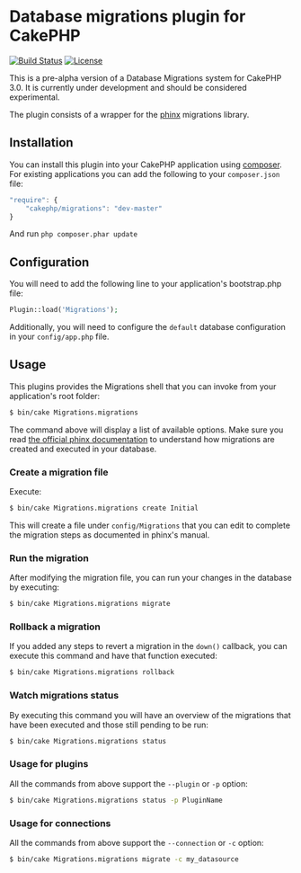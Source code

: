 # Database migrations plugin for CakePHP

[![Build Status](https://api.travis-ci.org/cakephp/migrations.png)](https://travis-ci.org/cakephp/migrations)
[![License](https://poser.pugx.org/cakephp/migrations/license.svg)](https://packagist.org/packages/cakephp/migrations)

This is a pre-alpha version of a Database Migrations system for CakePHP 3.0. It is currently under development and should be considered experimental.

The plugin consists of a wrapper for the [phinx](http://phinx.org) migrations library.

## Installation

You can install this plugin into your CakePHP application using
[composer](http://getcomposer.org). For existing applications you can add the
following to your `composer.json` file:

```javascript
"require": {
	"cakephp/migrations": "dev-master"
}
```

And run `php composer.phar update`

## Configuration

You will need to add the following line to your application's bootstrap.php file:

```php
Plugin::load('Migrations');
```

Additionally, you will need to configure the `default` database configuration in your `config/app.php` file.

## Usage

This plugins provides the Migrations shell that you can invoke from your application's root folder:

```bash
$ bin/cake Migrations.migrations
```

The command above will display a list of available options. Make sure you read [the official phinx documentation](http://docs.phinx.org/en/latest/migrations.html) to understand how migrations are created and executed in your database.

### Create a migration file

Execute:

```bash
$ bin/cake Migrations.migrations create Initial
```

This will create a file under `config/Migrations` that you can edit to complete the migration steps as documented in phinx's manual.

### Run the migration

After modifying the migration file, you can run your changes in the database by executing:

```bash
$ bin/cake Migrations.migrations migrate
```

### Rollback a migration

If you added any steps to revert a migration in the `down()` callback, you can execute this command and have that function executed:

```bash
$ bin/cake Migrations.migrations rollback
```

### Watch migrations status

By executing this command you will have an overview of the migrations that have been executed and those still pending to be run:

```bash
$ bin/cake Migrations.migrations status
```

### Usage for plugins

All the commands from above support the `--plugin` or `-p` option:

```bash
$ bin/cake Migrations.migrations status -p PluginName
```

### Usage for connections

All the commands from above support the `--connection` or `-c` option:

```bash
$ bin/cake Migrations.migrations migrate -c my_datasource
```
